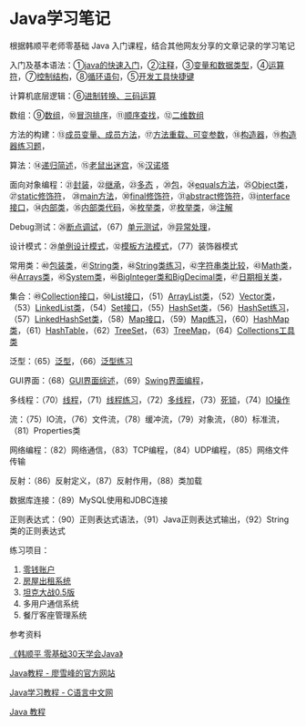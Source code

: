 # Java学习笔记

根据韩顺平老师零基础 Java 入门课程，结合其他网友分享的文章记录的学习笔记



入门及基本语法：①[java的快速入门](JavaNote/Studynote01_Hello.md)，②[注释](JavaNote/Studynote02_Comment.md)，③[变量和数据类型](JavaNote/Studynote03_Var.java)，④[运算符](JavaNote/Studynote04_Operator.java)，⑦[控制结构](JavaNote/Studynote07_ControlStructure.java)，⑧[循环语句](JavaNote/Studynote08_LoopCircle.java)，⑤[开发工具快捷键](JavaNote/Studynote05_API.java)

计算机底层逻辑：⑥[进制转换、三码运算](JavaNote/Studynote06_Numeral.java)

数组：⑨[数组](JavaNote/Studynote09_Array.java)，⑩[冒泡排序](JavaNote/Studynote10_BubbleSort.java)，⑪[顺序查找](JavaNote/Studynote11_SeqSearch.java)，⑫[二维数组](JavaNote/Studynote12_2dArray.java)

方法的构建：⑬[成员变量、成员方法](JavaNote/Studynote13_Object.java)，⑰[方法重载、可变参数](JavaNote/Studynote17_DuplicateName.java)，⑱[构造器](JavaNote/Studynote18_Constructor.java)，⑲[构造器练习题](JavaNote/Studynote19_elementaryOOP.java)，

算法：⑭[递归简述](JavaNote/Studynote14_Recursion.java)，⑮[老鼠出迷宫](JavaNote/Studynote15_LabyrinthRat.java)，⑯[汉诺塔](JavaNote/Studynote16_HanoiTower.java)

面向对象编程：㉑[封装](JavaNote/Studynote21_Encapsulation.java)，㉒[继承](JavaNote/Studynote22_Extends.java)，㉓[多态](JavaNote/Studynote23_Polymorphic.java) ，⑳[包](JavaNote/Studynote20_Package.java)，㉔[equals方法](JavaNote/Studynote24_equals.java)，㉕[Object类](JavaNote/Studynote25_classObject.java)，㉗[static修饰符](JavaNote/Studynote27_static.md)， ㉘[main方法](JavaNote/Studynote28_main.md)，㉚[final修饰符](JavaNote/Studynote30_final.java)，㉛[abstract修饰符](JavaNote/Studynote31_abstract.md)，㉝[interface接口](JavaNote/Studynote33_Interface.java)，㉞[内部类](JavaNote/Studynote34_NestedClass.md)，㉟[内部类代码](JavaNote/Studynote35_NestedClass.java)，㊱[枚举类](JavaNote/Studynote36_Enumeration.md)，㊲[枚举类](JavaNote/Studynote37_Enumeration.md)，㊳[注解](JavaNote/Studynote38_Annotation.md)

Debug测试：㉖[断点调试](JavaNote/Studynote26_Debug.java)，（67）[单元测试](JavaNote/Studynote67_UnitTest.md)，㊴[异常处理](JavaNote/Studynote39_Exception.java)，

设计模式：㉙[单例设计模式](JavaNote/Studynote29_Singleton.md)，㉜[模板方法模式](JavaNote/Studynote32_TemplateMethod.md)，（77）装饰器模式

常用类：㊵[包装类](JavaNote/Studynote40_WrapperClass.java)，㊶[String类](JavaNote/Studynote41_String.md)，㊽[String类练习](JavaNote/Studynote48_StringExercise.java)，㊷[字符串类比较](JavaNote/Studynote42_String.java)，㊸[Math类](JavaNote/Studynote43_Math.java)，㊹[Arrays类](JavaNote/Studynote44_Arrays.java)，㊺[System类](JavaNote/Studynote45_System.java)，㊻[BigInteger类和BigDecimal类](JavaNote/Studynote46_BigNumber.java)，㊼[日期相关类](JavaNote/Studynote47_DateFormat.java)，

集合：㊾[Collection接口](JavaNote/Studynote49_Collection.java)，㊿[List接口](JavaNote/Studynote50_List.java)，（51）[ArrayList类](JavaNote/Studynote51_ArrayList.java)，（52）[Vector类](JavaNote/Studynote52_Vector.java)，（53）[LinkedList类](JavaNote/Studynote53_LinkedList.java)，（54）[Set接口](JavaNote/Studynote54_Set.java)，（55）[HashSet类](JavaNote/Studynote55_HashSet.java)，（56）[HashSet练习](JavaNote/Studynote56_HashSetExercise.java)，（57）[LinkedHashSet类](JavaNote/Studynote57_LinkedHashSet.java)，（58）[Map接口](JavaNote/Studynote58_Map.java)，（59）[Map练习](JavaNote/Studynote59_MapExercise.java)，（60）[HashMap类](JavaNote/Studynote60_HashMap.java)，（61）[HashTable](JavaNote/Studynote61_Hashtable.java)，（62）[TreeSet](JavaNote/Studynote62_TreeSet.java)，（63）[TreeMap](JavaNote/Studynote63_TreeMap.java)，（64）[Collections工具类](JavaNote/Studynote64_Collections.java)

泛型：（65）[泛型](JavaNote/Studynote65_Generic.md)，（66）[泛型练习](JavaNote/Studynote66_Generic.java)

GUI界面：（68）[GUI界面综述](JavaNote/Studynote68_Event.md)，（69）[Swing界面编程](JavaNote/Studynote69_draw.java)，

多线程：（70）[线程](JavaNote/Studynote70_Thread.md)，（71）[线程练习](JavaNote/Studynote71_ThreadMethod.java)，（72）[多线程](JavaNote/Studynote72_MultiThread.java)，（73）[死锁](JavaNote/Studynote73_DeadLock.java)，（74）[IO操作](JavaNote/Studynote74_JavaIO.md)

流：（75）IO流，（76）文件流，（78）缓冲流，（79）对象流，（80）标准流，（81）Properties类

网络编程：（82）网络通信，（83）TCP编程，（84）UDP编程，（85）网络文件传输

反射：（86）反射定义，（87）反射作用，（88）类加载

数据库连接：（89）MySQL使用和JDBC连接

正则表达式：（90）正则表达式语法，（91）Java正则表达式输出，（92）String类的正则表达式

练习项目：

1. [零钱账户](Exercise/PocketMoney/Design.md)
2. [房屋出租系统](Exercise/HouseRenting/Design.md)
3. [坦克大战0.5版](JavaNote/Exercise/TankGame/Design.md)
4. 多用户通信系统
5. 餐厅客座管理系统



参考资料

[《韩顺平 零基础30天学会Java》](https://www.bilibili.com/av203821664) 

[Java教程 - 廖雪峰的官方网站](https://www.liaoxuefeng.com/wiki/1252599548343744)

[Java学习教程 - C语言中文网](http://c.biancheng.net/java/)

[Java 教程](https://github.com/dunwu/java-tutorial)
